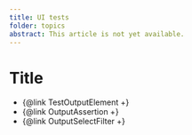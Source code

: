 ```yaml
---
title: UI tests
folder: topics
abstract: This article is not yet available.
---
```


# Title

- {@link TestOutputElement +}
- {@link OutputAssertion +}
- {@link OutputSelectFilter +}

